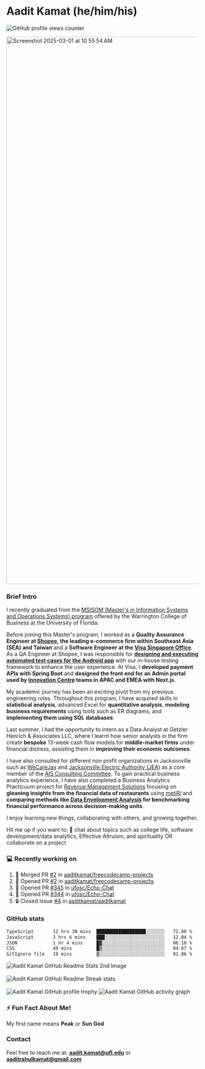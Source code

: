# Aadit Kamat (he/him/his)
![GitHub profile views counter](https://komarev.com/ghpvc/?username=aaditkamat)

<img width="1436" alt="Screenshot 2025-03-01 at 10 55 54 AM" src="https://github.com/user-attachments/assets/42e818a5-0543-42c9-8379-b9a8b22076d5" />

### Brief Intro
I recently graduated from the [MSISOM (Master's in Information Systems and Operations Systems) program](https://warrington.ufl.edu/master-of-science-in-information-systems-and-operations-management/) offered by the Warrington College of Business at the University of Florida. 

Before joining this Master's program, I worked as a **Quality Assurance Engineer at [Shopee](https://shopee.sg), the leading e-commerce firm within Southeast Asia (SEA) and Taiwan** and a **Software Engineer at the [Visa Singapore Office](https://www.visa.com.sg/)**. As a QA Engineer at Shopee, I was responsible for [**designing and executing automated test cases for the Android app**](https://dev.to/banglatechtalk/003-software-testing-rakib-amin-senior-engineer-shopee) with our in-house testing framework to enhance the user experience. At Visa, I **developed payment APIs with Spring Boot** and **designed the front end for an Admin portal used by [Innovation Centre](https://www.visa.co.uk/visa-everywhere/innovation-centers/singapore.html) teams in APAC and EMEA with Next.js**.

My academic journey has been an exciting pivot from my previous engineering roles. Throughout this program, I have acquired skills in **statistical analysis**, advanced Excel for **quantitative analysis**, **modeling business requirements** using tools such as ER diagrams, and **implementing them using SQL databases**.

Last summer, I had the opportunity to intern as a Data Analyst at Getzler Henrich & Associates LLC, where I learnt how senior analysts in the firm create **bespoke** 13-week cash flow models for **middle-market firms** under financial distress, assisting them in **improving their economic outcomes**.

I have also consulted for different non profit organizations in Jacksonville such as [WeCareJax](https://wecarejacksonville.org/) and [Jacksonville Electric Authority (JEA)](https://www.jea.com/) as a core member of the [AIS Consulting Committee](https://www.ufais.org/consulting). To gain practical business analytics experience, I have also completed a Business Analytics Practicuum project for [Revenue Management Solutions](https://www.revenuemanage.com/) focusing on **gleaning insights from the financial data of restaurants** using [metiRi](https://www.revenuemanage.com/solution/metiri/) and **comparing methods like [Data Envelopment Analysis](https://rpubs.com/Cagri/DEA) for benchmarking financial performance across decision-making units**. 

I enjoy learning new things, collaborating with others, and growing together.

Hit me up if you want to:
💬 chat about topics such as college life, software development/data analytics, Effective Altruism, and spirituality OR collaborate on a project

### 💻 Recently working on
<!--START_SECTION:activity-->
1. 🎉 Merged PR [#2](https://github.com/aaditkamat/freecodecamp-projects/pull/2) in [aaditkamat/freecodecamp-projects](https://github.com/aaditkamat/freecodecamp-projects)
2. 💪 Opened PR [#2](https://github.com/aaditkamat/freecodecamp-projects/pull/2) in [aaditkamat/freecodecamp-projects](https://github.com/aaditkamat/freecodecamp-projects)
3. 💪 Opened PR [#345](https://github.com/ufosc/Echo-Chat/pull/345) in [ufosc/Echo-Chat](https://github.com/ufosc/Echo-Chat)
4. 💪 Opened PR [#344](https://github.com/ufosc/Echo-Chat/pull/344) in [ufosc/Echo-Chat](https://github.com/ufosc/Echo-Chat)
5. 🔒 Closed issue [#4](https://github.com/aaditkamat/aaditkamat/issues/4) in [aaditkamat/aaditkamat](https://github.com/aaditkamat/aaditkamat)
<!--END_SECTION:activity-->

### GitHub stats
<div>
  <!--START_SECTION:waka-->

```txt
TypeScript       12 hrs 38 mins  ██████████████████░░░░░░░   72.00 %
JavaScript       2 hrs 6 mins    ███░░░░░░░░░░░░░░░░░░░░░░   12.04 %
JSON             1 hr 4 mins     █▓░░░░░░░░░░░░░░░░░░░░░░░   06.10 %
CSS              49 mins         █▒░░░░░░░░░░░░░░░░░░░░░░░   04.67 %
GitIgnore file   19 mins         ▒░░░░░░░░░░░░░░░░░░░░░░░░   01.86 %
```

<!--END_SECTION:waka-->
  <img align="center" src="https://github-readme-stats.vercel.app/api?username=aaditkamat&show_icons=true&locale=en" alt="Aadit Kamat GitHub Readme Stats 2nd Image" />
  <br><br>
  <img align="center" src="https://github-readme-streak-stats.herokuapp.com/?user=aaditkamat" alt="Aadit Kamat GitHub Readme Streak stats" />
  <br><br>
  <img src="https://github-profile-trophy.vercel.app/?username=aaditkamat&theme=onedark" alt="Aadit Kamat GitHub profile trophy" />
  <img src="https://github-readme-activity-graph.vercel.app/graph?username=aaditkamat" alt="Aadit Kamat GitHub activity graph" />
</div>


### ⚡ Fun Fact About Me!
My first name means **Peak** or **Sun God**

### Contact
Feel free to reach me at: **aadit.kamat@ufl.edu** or **aaditrahulkamat@gmail.com**


